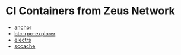 # CI Containers from Zeus Network

- [anchor](https://github.com/ZeusNetworkHQ/ci-containers/pkgs/container/ci-containers%2Fanchor)
- [btc-rpc-explorer](https://github.com/ZeusNetworkHQ/ci-containers/pkgs/container/ci-containers%2Fbtc-rpc-explorer)
- [electrs](https://github.com/ZeusNetworkHQ/ci-containers/pkgs/container/ci-containers%2Felectrs)
- [sccache](https://github.com/ZeusNetworkHQ/ci-containers/pkgs/container/ci-containers%2Fsccache)
